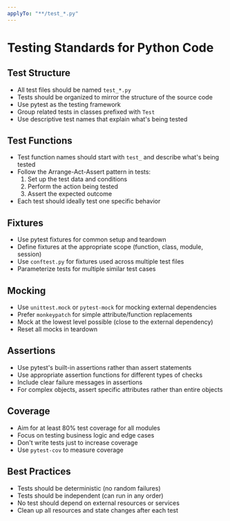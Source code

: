```yaml
---
applyTo: "**/test_*.py"
---
```

# Testing Standards for Python Code

## Test Structure
- All test files should be named `test_*.py`
- Tests should be organized to mirror the structure of the source code
- Use pytest as the testing framework
- Group related tests in classes prefixed with `Test`
- Use descriptive test names that explain what's being tested

## Test Functions
- Test function names should start with `test_` and describe what's being tested
- Follow the Arrange-Act-Assert pattern in tests:
  1. Set up the test data and conditions
  2. Perform the action being tested
  3. Assert the expected outcome
- Each test should ideally test one specific behavior

## Fixtures
- Use pytest fixtures for common setup and teardown
- Define fixtures at the appropriate scope (function, class, module, session)
- Use `conftest.py` for fixtures used across multiple test files
- Parameterize tests for multiple similar test cases

## Mocking
- Use `unittest.mock` or `pytest-mock` for mocking external dependencies
- Prefer `monkeypatch` for simple attribute/function replacements
- Mock at the lowest level possible (close to the external dependency)
- Reset all mocks in teardown

## Assertions
- Use pytest's built-in assertions rather than assert statements
- Use appropriate assertion functions for different types of checks
- Include clear failure messages in assertions
- For complex objects, assert specific attributes rather than entire objects

## Coverage
- Aim for at least 80% test coverage for all modules
- Focus on testing business logic and edge cases
- Don't write tests just to increase coverage
- Use `pytest-cov` to measure coverage

## Best Practices
- Tests should be deterministic (no random failures)
- Tests should be independent (can run in any order)
- No test should depend on external resources or services
- Clean up all resources and state changes after each test
